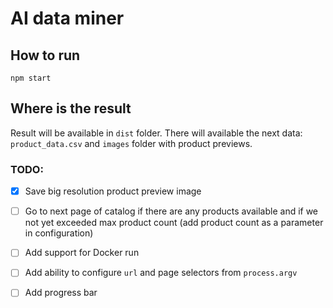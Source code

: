 # AI data miner

## How to run
```
npm start
```

## Where is the result

Result will be available in `dist` folder.
There will available the next data: `product_data.csv` and `images` folder with product previews.

### TODO:
- [x] Save big resolution product preview image
  
- [ ] Go to next page of catalog if there are any products available 
   and if we not yet exceeded max product count (add product count as a parameter in configuration)

- [ ] Add support for Docker run

- [ ] Add ability to configure `url` and page selectors from `process.argv`

- [ ] Add progress bar
